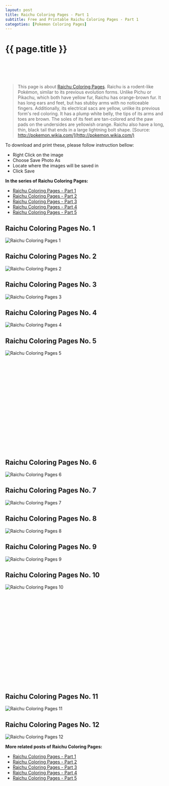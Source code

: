 ```yaml
---
layout: post
title: Raichu Coloring Pages - Part 1
subtitle: Free and Printable Raichu Coloring Pages - Part 1
categoties: [Pokemon Coloring Pages]
---
```

{{ page.title }}
================
<script async src="//pagead2.googlesyndication.com/pagead/js/adsbygoogle.js"></script><!-- UnderTitleAds --> <ins class="adsbygoogle" style="display:inline-block;width:468px;height:60px" data-ad-client="ca-pub-6753140515841889" data-ad-slot="4010138290"></ins><script> (adsbygoogle = window.adsbygoogle || []).push({}); </script>

> This page is about [Raichu Coloring Pages](https://freecoloringpages.github.io/). Raichu is a rodent-like Pokémon, similar to its previous evolution forms. Unlike Pichu or Pikachu, which both have yellow fur, Raichu has orange-brown fur. It has long ears and feet, but has stubby arms with no noticeable fingers. Additionally, its electrical sacs are yellow, unlike its previous form's red coloring. It has a plump white belly, the tips of its arms and toes are brown. The soles of its feet are tan-colored and the paw pads on the undersides are yellowish orange. Raichu also have a long, thin, black tail that ends in a large lightning bolt shape. [Source: http://pokemon.wikia.com/](http://pokemon.wikia.com/)

To download and print these, please follow instruction bellow:
* Right Click on the image 
* Choose Save Photo As 
* Locate where the images will be saved in 
* Click Save

**In the series of Raichu Coloring Pages:**

* [Raichu Coloring Pages - Part 1](https://freecoloringpages.github.io/2017/12/11/Raichu-Coloring-Pages-part-1.html)
* [Raichu Coloring Pages - Part 2](https://freecoloringpages.github.io/2017/12/11/Raichu-Coloring-Pages-part-2.html)
* [Raichu Coloring Pages - Part 3](https://freecoloringpages.github.io/2017/12/11/Raichu-Coloring-Pages-part-3.html)
* [Raichu Coloring Pages - Part 4](https://freecoloringpages.github.io/2017/12/11/Raichu-Coloring-Pages-part-4.html)
* [Raichu Coloring Pages - Part 5](https://freecoloringpages.github.io/2017/12/11/Raichu-Coloring-Pages-part-5.html)

## Raichu Coloring Pages No. 1
![Raichu Coloring Pages 1](https://freecoloringpages.github.io/img4/Raichu-Coloring-Pages%20(1).jpg "Raichu Coloring Pages 1")

## Raichu Coloring Pages No. 2
![Raichu Coloring Pages 2](https://freecoloringpages.github.io/img4/Raichu-Coloring-Pages%20(2).jpg "Raichu Coloring Pages 2")

## Raichu Coloring Pages No. 3
![Raichu Coloring Pages 3](https://freecoloringpages.github.io/img4/Raichu-Coloring-Pages%20(3).jpg "Raichu Coloring Pages 3")

## Raichu Coloring Pages No. 4
![Raichu Coloring Pages 4](https://freecoloringpages.github.io/img4/Raichu-Coloring-Pages%20(4).jpg "Raichu Coloring Pages 4")

## Raichu Coloring Pages No. 5
![Raichu Coloring Pages 5](https://freecoloringpages.github.io/img4/Raichu-Coloring-Pages%20(5).jpg "Raichu Coloring Pages 5")

<script async src="//pagead2.googlesyndication.com/pagead/js/adsbygoogle.js"></script><!-- Texxtonly --><ins class="adsbygoogle" style="display:inline-block;width:336px;height:280px" data-ad-client="ca-pub-6753140515841889" data-ad-slot="3207852233"></ins><script>(adsbygoogle = window.adsbygoogle || []).push({}); </script>

## Raichu Coloring Pages No. 6
![Raichu Coloring Pages 6](https://freecoloringpages.github.io/img4/Raichu-Coloring-Pages%20(6).jpg "Raichu Coloring Pages 6")

## Raichu Coloring Pages No. 7
![Raichu Coloring Pages 7](https://freecoloringpages.github.io/img4/Raichu-Coloring-Pages%20(7).jpg "Raichu Coloring Pages 7")

## Raichu Coloring Pages No. 8
![Raichu Coloring Pages 8](https://freecoloringpages.github.io/img4/Raichu-Coloring-Pages%20(8).jpg "Raichu Coloring Pages 8")

## Raichu Coloring Pages No. 9
![Raichu Coloring Pages 9](https://freecoloringpages.github.io/img4/Raichu-Coloring-Pages%20(9).jpg "Raichu Coloring Pages 9")

## Raichu Coloring Pages No. 10
![Raichu Coloring Pages 10](https://freecoloringpages.github.io/img4/Raichu-Coloring-Pages%20(10).jpg "Raichu Coloring Pages 10")

<script async src="//pagead2.googlesyndication.com/pagead/js/adsbygoogle.js"></script><!-- Texxtonly --><ins class="adsbygoogle" style="display:inline-block;width:336px;height:280px" data-ad-client="ca-pub-6753140515841889" data-ad-slot="3207852233"></ins><script>(adsbygoogle = window.adsbygoogle || []).push({}); </script>

## Raichu Coloring Pages No. 11
![Raichu Coloring Pages 11](https://freecoloringpages.github.io/img4/Raichu-Coloring-Pages%20(11).jpg "Raichu Coloring Pages 11")

## Raichu Coloring Pages No. 12
![Raichu Coloring Pages 12](https://freecoloringpages.github.io/img4/Raichu-Coloring-Pages%20(12).jpg "Raichu Coloring Pages 12")

**More related posts of Raichu Coloring Pages:**

* [Raichu Coloring Pages - Part 1](https://freecoloringpages.github.io/2017/12/11/Raichu-Coloring-Pages-part-1.html)
* [Raichu Coloring Pages - Part 2](https://freecoloringpages.github.io/2017/12/11/Raichu-Coloring-Pages-part-2.html)
* [Raichu Coloring Pages - Part 3](https://freecoloringpages.github.io/2017/12/11/Raichu-Coloring-Pages-part-3.html)
* [Raichu Coloring Pages - Part 4](https://freecoloringpages.github.io/2017/12/11/Raichu-Coloring-Pages-part-4.html)
* [Raichu Coloring Pages - Part 5](https://freecoloringpages.github.io/2017/12/11/Raichu-Coloring-Pages-part-5.html)

